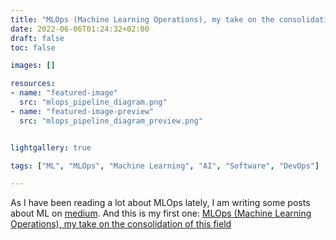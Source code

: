 ```yaml
---
title: "MLOps (Machine Learning Operations), my take on the consolidation of this field"
date: 2022-06-06T01:24:32+02:00
draft: false
toc: false

images: []

resources:
- name: "featured-image"
  src: "mlops_pipeline_diagram.png"
- name: "featured-image-preview"
  src: "mlops_pipeline_diagram_preview.png"


lightgallery: true

tags: ["ML", "MLOps", "Machine Learning", "AI", "Software", "DevOps"]

---
```


As I have been reading a lot about MLOps lately, I am writing some posts about ML on [medium](https://medium.com/). And this is my first one: [MLOps (Machine Learning Operations), my take on the consolidation of this field](https://jgorostegui.medium.com/machine-learning-operations-mlops-my-take-on-the-consolidation-of-this-field-3843339f11e4)